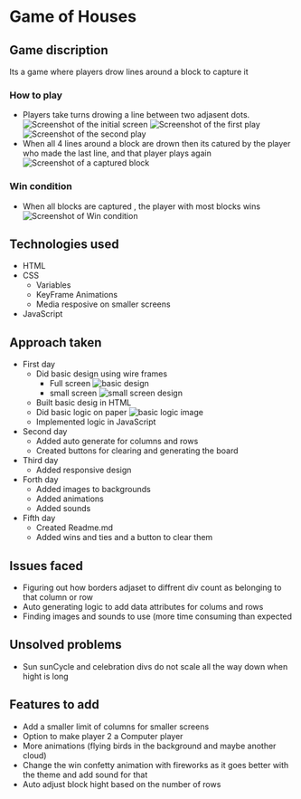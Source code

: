 # **Game of Houses**

## Game discription

Its a game where players drow lines around a block to capture it

### How to play
		
- Players take turns drowing a line between two adjasent dots.
![Screenshot of the initial screen](https://git.generalassemb.ly/m82/Projects/blob/branch-to--test-creating-bord-automatically/Game/TotorialImages/InitialScreen.png)
![Screenshot of the first play](https://git.generalassemb.ly/m82/Projects/blob/branch-to--test-creating-bord-automatically/Game/TotorialImages/FirstPlay.png)
![Screenshot of the second play](https://git.generalassemb.ly/m82/Projects/blob/branch-to--test-creating-bord-automatically/Game/TotorialImages/SecondPlay.png)
- When all 4 lines around a block are drown then its catured by the player who made the last line, and that player plays again
![Screenshot of a captured block](https://git.generalassemb.ly/m82/Projects/blob/branch-to--test-creating-bord-automatically/Game/TotorialImages/CapturedBlock.png)

### Win condition

- When all blocks are captured , the player with most blocks wins
![Screenshot of Win condition](https://git.generalassemb.ly/m82/Projects/blob/branch-to--test-creating-bord-automatically/Game/TotorialImages/WinScreen.png)
	
## Technologies used
- HTML
- CSS
	- Variables
	- KeyFrame Animations
	- Media resposive on smaller screens
- JavaScript

## Approach taken

- First day
	- Did basic design using wire frames
		- Full screen
		![basic design](https://git.generalassemb.ly/m82/Projects/blob/branch-to--test-creating-bord-automatically/Game/design%202.png)
		- small screen
		![small screen design](https://git.generalassemb.ly/m82/Projects/blob/branch-to--test-creating-bord-automatically/Game/small%20screen%20design.png)
	- Built basic desig in HTML 
	- Did basic logic on paper
	![basic logic image](https://git.generalassemb.ly/m82/Projects/blob/branch-to--test-creating-bord-automatically/Game/logic2.png)
	- Implemented logic in JavaScript
- Second day
	- Added auto generate for columns and rows
	- Created buttons for clearing and generating the board
- Third day
	- Added responsive design
- Forth day
	- Added images to backgrounds
	- Added animations
	- Added sounds
- Fifth day
	- Created Readme.md
	- Added wins and ties and a button to clear them

## Issues faced
- Figuring out how borders adjaset to diffrent div count as belonging to that column or row
- Auto generating logic to add data attributes for colums and rows
- Finding images and sounds to use (more time consuming than expected

## Unsolved problems
- Sun sunCycle and celebration divs do not scale all the way down when hight is long

## Features to add
- Add a smaller limit of columns for smaller screens
- Option to make player 2 a Computer player
- More animations (flying birds in the background and maybe another cloud)
- Change the win confetty animation with fireworks as it goes better with the theme and add sound for that
- Auto adjust block hight based on the number of rows
